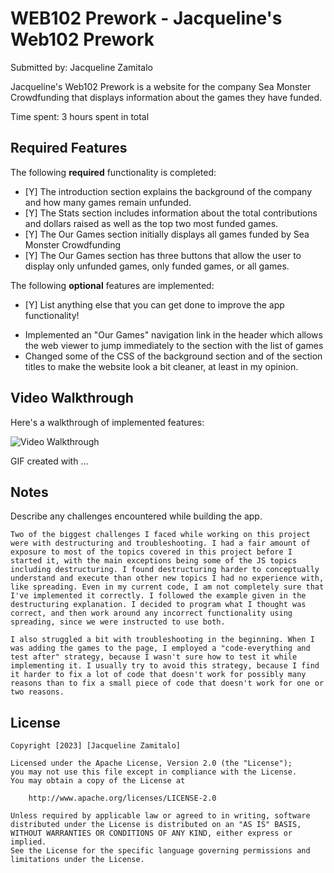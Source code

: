 # WEB102 Prework - Jacqueline's Web102 Prework

Submitted by: Jacqueline Zamitalo

Jacqueline's Web102 Prework is a website for the company Sea Monster Crowdfunding that displays information about the games they have funded.

Time spent: 3 hours spent in total

## Required Features

The following **required** functionality is completed:

* [Y] The introduction section explains the background of the company and how many games remain unfunded.
* [Y] The Stats section includes information about the total contributions and dollars raised as well as the top two most funded games.
* [Y] The Our Games section initially displays all games funded by Sea Monster Crowdfunding
* [Y] The Our Games section has three buttons that allow the user to display only unfunded games, only funded games, or all games.

The following **optional** features are implemented:

* [Y] List anything else that you can get done to improve the app functionality!
- Implemented an "Our Games" navigation link in the header which allows the web viewer to jump immediately to the section with the list of games
- Changed some of the CSS of the background section and of the section titles to make the website look a bit cleaner, at least in my opinion.

## Video Walkthrough

Here's a walkthrough of implemented features:

<img src='http://i.imgur.com/link/to/your/gif/file.gif' title='Video Walkthrough' width='' alt='Video Walkthrough' />

<!-- Replace this with whatever GIF tool you used! -->
GIF created with ...  
<!-- Recommended tools:
[Kap](https://getkap.co/) for macOS
[ScreenToGif](https://www.screentogif.com/) for Windows
[peek](https://github.com/phw/peek) for Linux. -->

## Notes

Describe any challenges encountered while building the app.

    Two of the biggest challenges I faced while working on this project were with destructuring and troubleshooting. I had a fair amount of exposure to most of the topics covered in this project before I started it, with the main exceptions being some of the JS topics including destructuring. I found destructuring harder to conceptually understand and execute than other new topics I had no experience with, like spreading. Even in my current code, I am not completely sure that I've implemented it correctly. I followed the example given in the destructuring explanation. I decided to program what I thought was correct, and then work around any incorrect functionality using spreading, since we were instructed to use both.

    I also struggled a bit with troubleshooting in the beginning. When I was adding the games to the page, I employed a "code-everything and test after" strategy, because I wasn't sure how to test it while implementing it. I usually try to avoid this strategy, because I find it harder to fix a lot of code that doesn't work for possibly many reasons than to fix a small piece of code that doesn't work for one or two reasons.

## License

    Copyright [2023] [Jacqueline Zamitalo]

    Licensed under the Apache License, Version 2.0 (the "License");
    you may not use this file except in compliance with the License.
    You may obtain a copy of the License at

        http://www.apache.org/licenses/LICENSE-2.0

    Unless required by applicable law or agreed to in writing, software
    distributed under the License is distributed on an "AS IS" BASIS,
    WITHOUT WARRANTIES OR CONDITIONS OF ANY KIND, either express or implied.
    See the License for the specific language governing permissions and
    limitations under the License.
